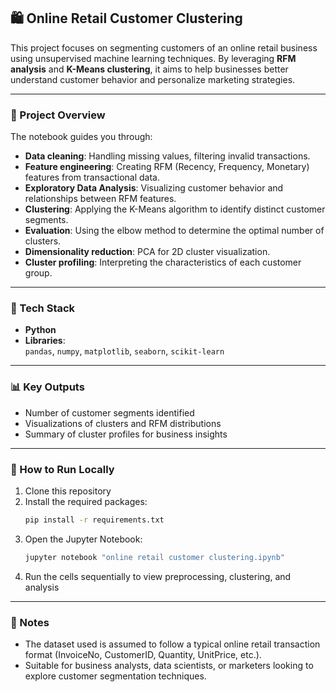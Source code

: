 ## 🛍️ Online Retail Customer Clustering

This project focuses on segmenting customers of an online retail business using unsupervised machine learning techniques. By leveraging **RFM analysis** and **K-Means clustering**, it aims to help businesses better understand customer behavior and personalize marketing strategies.

---

### 📌 Project Overview

The notebook guides you through:

- **Data cleaning**: Handling missing values, filtering invalid transactions.
- **Feature engineering**: Creating RFM (Recency, Frequency, Monetary) features from transactional data.
- **Exploratory Data Analysis**: Visualizing customer behavior and relationships between RFM features.
- **Clustering**: Applying the K-Means algorithm to identify distinct customer segments.
- **Evaluation**: Using the elbow method to determine the optimal number of clusters.
- **Dimensionality reduction**: PCA for 2D cluster visualization.
- **Cluster profiling**: Interpreting the characteristics of each customer group.

---

### 🧰 Tech Stack

- **Python**  
- **Libraries**:  
  `pandas`, `numpy`, `matplotlib`, `seaborn`, `scikit-learn`

---

### 📊 Key Outputs

- Number of customer segments identified
- Visualizations of clusters and RFM distributions
- Summary of cluster profiles for business insights

---

### 🚀 How to Run Locally

1. Clone this repository  
2. Install the required packages:  
   ```bash
   pip install -r requirements.txt
   ```
3. Open the Jupyter Notebook:  
   ```bash
   jupyter notebook "online retail customer clustering.ipynb"
   ```
4. Run the cells sequentially to view preprocessing, clustering, and analysis

---

### 📎 Notes

- The dataset used is assumed to follow a typical online retail transaction format (InvoiceNo, CustomerID, Quantity, UnitPrice, etc.).
- Suitable for business analysts, data scientists, or marketers looking to explore customer segmentation techniques.

